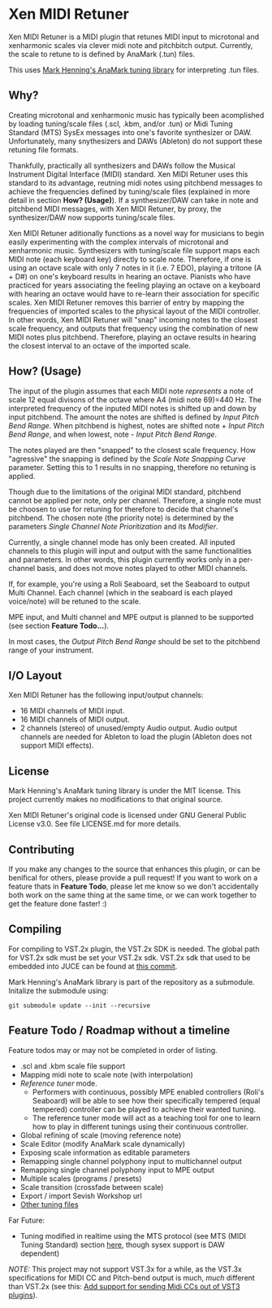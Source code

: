 # Xen MIDI Retuner

Xen MIDI Retuner is a MIDI plugin that retunes MIDI input to microtonal and xenharmonic scales via clever midi note and pitchbitch output.  Currently, the scale to retune to is defined by AnaMark (.tun) files.

This uses [Mark Henning's AnaMark tuning library](https://github.com/zardini123/AnaMark-Tuning-Library) for interpreting .tun files.

## Why?

Creating microtonal and xenharmonic music has typically been acomplished by loading tuning/scale files (.scl, .kbm, and/or .tun) or Midi Tuning Standard (MTS) SysEx messages into one's favorite synthesizer or DAW.  Unfortunately, many snythesizers and DAWs (Ableton) do not support these retuning file formats.

Thankfully, practically all synthesizers and DAWs follow the Musical Instrument Digital Interface (MIDI) standard.  Xen MIDI Retuner uses this standard to its advantage, reutning midi notes using pitchbend messages to achieve the frequencies defined by tuning/scale files (explained in more detail in section **How? (Usage)**).  If a synthesizer/DAW can take in note and pitchbend MIDI messages, with Xen MIDI Retuner, by proxy, the synthesizer/DAW now supports tuning/scale files.

Xen MIDI Retuner aditionally functions as a novel way for musicians to begin easily experimenting with the complex intervals of microtonal and xenharmonic music.  Synthesizers with tuning/scale file support maps each MIDI note (each keyboard key) directly to scale note.  Therefore, if one is using an octave scale with only 7 notes in it (i.e. 7 EDO), playing a tritone (A + D#) on one's keyboard results in hearing an octave.  Pianists who have practiced for years associating the feeling playing an octave on a keyboard with hearing an octave would have to re-learn their association for specific scales.  Xen MIDI Retuner removes this barrier of entry by mapping the frequencies of imported scales to the physical layout of the MIDI controller.  In other words, Xen MIDI Retuner will "snap" incoming notes to the closest scale frequency, and outputs that frequency using the combination of new MIDI notes plus pitchbend.  Therefore, playing an octave results in hearing the closest interval to an octave of the imported scale.

## How? (Usage)

The input of the plugin assumes that each MIDI note _represents_ a note of scale 12 equal divisons of the octave where A4 (midi note 69)=440 Hz.  The interpreted frequency of the inputed MIDI notes is shifted up and down by input pitchbend.  The amount the notes are shifted is defined by _Input Pitch Bend Range_.  When pitchbend is highest, notes are shifted note + _Input Pitch Bend Range_, and when lowest, note - _Input Pitch Bend Range_.  

The notes played are then "snapped" to the closest scale frequency.  How "agressive" the snapping is defined by the _Scale Note Snapping Curve_ parameter.  Setting this to 1 results in no snapping, therefore no retuning is applied.

Though due to the limitations of the original MIDI standard, pitchbend cannot be applied per note, only per channel.  Therefore, a single note must be choosen to use for retuning for therefore to decide that channel's pitchbend.  The chosen note (the priority note) is determined by the parameters _Single Channel Note Prioritization_ and its _Modifier_.

Currently, a single channel mode has only been created.  All inputed channels to this plugin will input and output with the same functionalities and parameters.  In other words, this plugin currently works only in a per-channel basis, and does not move notes played to other MIDI channels.  

If, for example, you're using a Roli Seaboard, set the Seaboard to output Multi Channel.  Each channel (which in the seaboard is each played voice/note) will be retuned to the scale.

MPE input, and Multi channel and MPE output is planned to be supported (see section **Feature Todo...**).

In most cases, the _Output Pitch Bend Range_ should be set to the pitchbend range of your instrument.

## I/O Layout

Xen MIDI Retuner has the following input/output channels:

- 16 MIDI channels of MIDI input.
- 16 MIDI channels of MIDI output.
- 2 channels (stereo) of unused/empty Audio output.  Audio output channels are needed for Ableton to load the plugin (Ableton does not support MIDI effects).

## License

Mark Henning's AnaMark tuning library is under the MIT license.  This project currently makes no modifications to that original source.

Xen MIDI Retuner's original code is licensed under GNU General Public License v3.0.  See file LICENSE.md for more details.

## Contributing

If you make any changes to the source that enhances this plugin, or can be benifical for others, please provide a pull request!  If you want to work on a feature thats in **Feature Todo**, please let me know so we don't accidentally both work on the same thing at the same time, or we can work together to get the feature done faster!  :)

## Compiling
For compiling to VST.2x plugin, the VST.2x SDK is needed. The global path for VST.2x sdk must be set your VST.2x sdk. VST.2x sdk that used to be embedded into JUCE can be found at [this commit](https://github.com/WeAreROLI/JUCE/tree/8317738112ccceb2c58deac3e4bb167c62682916/modules/juce_audio_processors/format_types/VST3_SDK/pluginterfaces).

Mark Henning's AnaMark library is part of the repository as a submodule.  Initalize the submodule using:

`git submodule update --init --recursive`

## Feature Todo / Roadmap without a timeline
Feature todos may or may not be completed in order of listing.

- .scl and .kbm scale file support
- Mapping midi note to scale note (with interpolation)
- _Reference tuner_ mode.
  - Performers with continuous, possibly MPE enabled controllers (Roli's Seaboard) will be able to see how their specifically tempered (equal tempered) controller can be played to achieve their wanted tuning.
  - The reference tuner mode will act as a teaching tool for one to learn how to play in different tunings using their continuous controller.
- Global refining of scale (moving reference note)
- Scale Editor (modify AnaMark scale dynamically)
- Exposing scale information as editable parameters
- Remapping single channel polyphony input to multichannel output
- Remapping single channel polyphony input to MPE output
- Multiple scales (programs / presets)
- Scale transition (crossfade between scale)
- Export / import Sevish Workshop url
- [Other tuning files](https://hpi.zentral.zone/filetypes) 

Far Future:
- Tuning modified in realtime using the MTS protocol (see MTS (MIDI Tuning Standard) section [here](https://www.midi.org/articles-old/microtuning-and-alternative-intonation-systems), though sysex support is DAW dependent)

_NOTE:_ This project may not support VST.3x for a while, as the VST.3x specifications for MIDI CC and Pitch-bend output is much, _much_ different than VST.2x (see this: [Add support for sending Midi CCs out of VST3 plugins](https://forum.juce.com/t/add-support-for-sending-midi-ccs-out-of-vst3-plugins/35781)).
